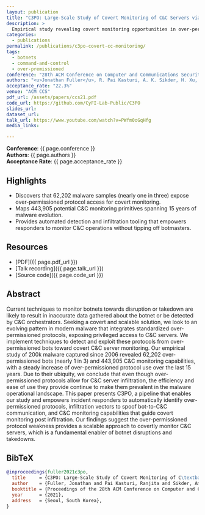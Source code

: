 ```yaml
---
layout: publication
title: "C3PO: Large-Scale Study of Covert Monitoring of C&C Servers via Over-Permissioned Protocol Infiltration"
description: >
  Empirical study revealing covert monitoring opportunities in over-permissioned malware protocols, accepted to ACM CCS 2021 (22.3% acceptance rate).
categories:
  - publications
permalink: /publications/c3po-covert-cc-monitoring/
tags:
  - botnets
  - command-and-control
  - over-premissioned
conference: "28th ACM Conference on Computer and Communications Security (CCS), Seoul, South Korea, 2021"
authors: "<u>Jonathan Fuller</u>, R. Pai Kasturi, A. K. Sikder, H. Xu, B. Arik, V. Verma, E. Asdar, B. Saltaformaggio"
acceptance_rate: "22.3%"
venue: "ACM CCS"
pdf_url: /assets/papers/ccs21.pdf
code_url: https://github.com/CyFI-Lab-Public/C3PO
slides_url: 
dataset_url: 
talk_url: https://www.youtube.com/watch?v=PWfm0oGqHfg
media_links:

---
```


**Conference**: {{ page.conference }}  
**Authors**: {{ page.authors }}  
**Acceptance Rate**: {{ page.acceptance_rate }}

## Highlights

- Discovers that 62,202 malware samples (nearly one in three) expose over-permissioned protocol access for covert monitoring.
- Maps 443,905 potential C&C monitoring primitives spanning 15 years of malware evolution.
- Provides automated detection and infiltration tooling that empowers responders to monitor C&C operations without tipping off botmasters.

## Resources

- [PDF]({{ page.pdf_url }})  
- [Talk recording]({{ page.talk_url }})  
- [Source code]({{ page.code_url }})  


## Abstract

Current techniques to monitor botnets towards disruption or takedown are likely to result in inaccurate data gathered about the botnet or be detected by C&C orchestrators. Seeking a covert and scalable solution, we look to an evolving pattern in modern malware that integrates standardized over-permissioned protocols, exposing privileged access to C&C servers. We implement techniques to detect and exploit these protocols from over-permissioned bots toward covert C&C server monitoring. Our empirical study of 200k malware captured since 2006 revealed 62,202 over-permissioned bots (nearly 1 in 3) and 443,905 C&C monitoring capabilities, with a steady increase of over-permissioned protocol use over the last 15 years. Due to their ubiquity, we conclude that even though over-permissioned protocols allow for C&C server infiltration, the efficiency and ease of use they provide continue to make them prevalent in the malware operational landscape. This paper presents C3PO, a pipeline that enables our study and empowers incident responders to automatically identify over-permissioned protocols, infiltration vectors to spoof bot-to-C&C communication, and C&C monitoring capabilities that guide covert monitoring post infiltration. Our findings suggest the over-permissioned protocol weakness provides a scalable approach to covertly monitor C&C servers, which is a fundamental enabler of botnet disruptions and takedowns.


## BibTeX

```bibtex
@inproceedings{fuller2021c3po,
  title     = {C3PO: Large-Scale Study of Covert Monitoring of C\textbackslash{}&C Servers via Over-Permissioned Protocol Infiltration},
  author    = {Fuller, Jonathan and Pai Kasturi, Ranjita and Sikder, Amit K. and Xu, Haichuan and Arik, Berat and Verma, Vivek and Asdar, Ehsan and Saltaformaggio, Brendan},
  booktitle = {Proceedings of the 28th ACM Conference on Computer and Communications Security (CCS)},
  year      = {2021},
  address   = {Seoul, South Korea},
}
```

